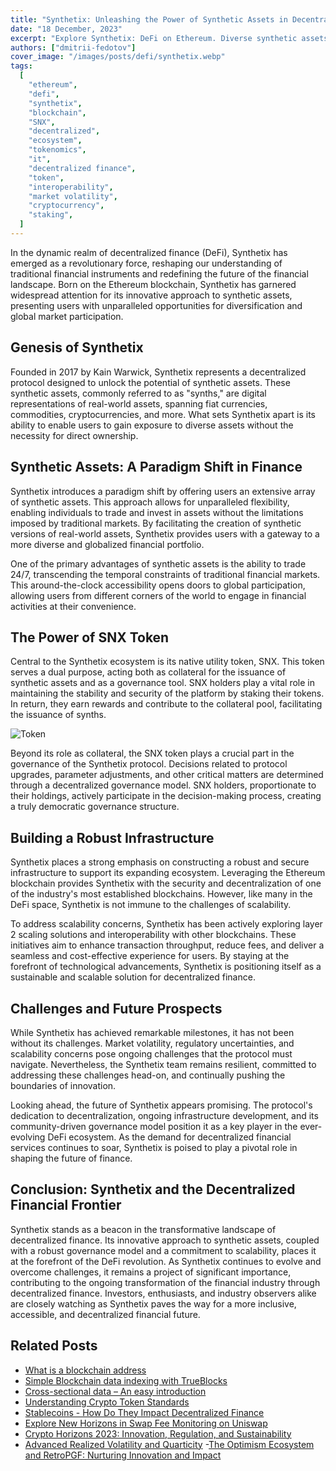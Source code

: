 ```yaml
---
title: "Synthetix: Unleashing the Power of Synthetic Assets in Decentralized Finance (DeFi)"
date: "18 December, 2023"
excerpt: "Explore Synthetix: DeFi on Ethereum. Diverse synthetic assets, decentralized trading, and the SNX token power the future of finance."
authors: ["dmitrii-fedotov"]
cover_image: "/images/posts/defi/synthetix.webp"
tags:
  [
    "ethereum",
    "defi",
    "synthetix",
    "blockchain",
    "SNX",
    "decentralized",
    "ecosystem",
    "tokenomics",
    "it",
    "decentralized finance",
    "token",
    "interoperability",
    "market volatility",
    "cryptocurrency",
    "staking",
  ]
---
```


In the dynamic realm of decentralized finance (DeFi), Synthetix has emerged as a revolutionary force, reshaping our understanding of traditional financial instruments and redefining the future of the financial landscape. Born on the Ethereum blockchain, Synthetix has garnered widespread attention for its innovative approach to synthetic assets, presenting users with unparalleled opportunities for diversification and global market participation.

## Genesis of Synthetix

Founded in 2017 by Kain Warwick, Synthetix represents a decentralized protocol designed to unlock the potential of synthetic assets. These synthetic assets, commonly referred to as "synths," are digital representations of real-world assets, spanning fiat currencies, commodities, cryptocurrencies, and more. What sets Synthetix apart is its ability to enable users to gain exposure to diverse assets without the necessity for direct ownership.

## Synthetic Assets: A Paradigm Shift in Finance

Synthetix introduces a paradigm shift by offering users an extensive array of synthetic assets. This approach allows for unparalleled flexibility, enabling individuals to trade and invest in assets without the limitations imposed by traditional markets. By facilitating the creation of synthetic versions of real-world assets, Synthetix provides users with a gateway to a more diverse and globalized financial portfolio.

One of the primary advantages of synthetic assets is the ability to trade 24/7, transcending the temporal constraints of traditional financial markets. This around-the-clock accessibility opens doors to global participation, allowing users from different corners of the world to engage in financial activities at their convenience.

## The Power of SNX Token

Central to the Synthetix ecosystem is its native utility token, SNX. This token serves a dual purpose, acting both as collateral for the issuance of synthetic assets and as a governance tool. SNX holders play a vital role in maintaining the stability and security of the platform by staking their tokens. In return, they earn rewards and contribute to the collateral pool, facilitating the issuance of synths.

![Token](/images/posts/defi/crypto.webp)

Beyond its role as collateral, the SNX token plays a crucial part in the governance of the Synthetix protocol. Decisions related to protocol upgrades, parameter adjustments, and other critical matters are determined through a decentralized governance model. SNX holders, proportionate to their holdings, actively participate in the decision-making process, creating a truly democratic governance structure.

## Building a Robust Infrastructure

Synthetix places a strong emphasis on constructing a robust and secure infrastructure to support its expanding ecosystem. Leveraging the Ethereum blockchain provides Synthetix with the security and decentralization of one of the industry's most established blockchains. However, like many in the DeFi space, Synthetix is not immune to the challenges of scalability.

To address scalability concerns, Synthetix has been actively exploring layer 2 scaling solutions and interoperability with other blockchains. These initiatives aim to enhance transaction throughput, reduce fees, and deliver a seamless and cost-effective experience for users. By staying at the forefront of technological advancements, Synthetix is positioning itself as a sustainable and scalable solution for decentralized finance.

## Challenges and Future Prospects

While Synthetix has achieved remarkable milestones, it has not been without its challenges. Market volatility, regulatory uncertainties, and scalability concerns pose ongoing challenges that the protocol must navigate. Nevertheless, the Synthetix team remains resilient, committed to addressing these challenges head-on, and continually pushing the boundaries of innovation.

Looking ahead, the future of Synthetix appears promising. The protocol's dedication to decentralization, ongoing infrastructure development, and its community-driven governance model position it as a key player in the ever-evolving DeFi ecosystem. As the demand for decentralized financial services continues to soar, Synthetix is poised to play a pivotal role in shaping the future of finance.

## Conclusion: Synthetix and the Decentralized Financial Frontier

Synthetix stands as a beacon in the transformative landscape of decentralized finance. Its innovative approach to synthetic assets, coupled with a robust governance model and a commitment to scalability, places it at the forefront of the DeFi revolution. As Synthetix continues to evolve and overcome challenges, it remains a project of significant importance, contributing to the ongoing transformation of the financial industry through decentralized finance. Investors, enthusiasts, and industry observers alike are closely watching as Synthetix paves the way for a more inclusive, accessible, and decentralized financial future.

## Related Posts

- [What is a blockchain address](https://dspyt.com/what-is-blockchain-address)
- [Simple Blockchain data indexing with TrueBlocks](https://dspyt.com/blockchain-data-indexer-with-trueblocks)
- [Cross-sectional data – An easy introduction](https://dspyt.com/cross-sectional-data-an-easy-introduction)
- [Understanding Crypto Token Standards](https://dspyt.com/understanding-crypto-token-standards)
- [Stablecoins - How Do They Impact Decentralized Finance](https://dspyt.com/stablecoins)
- [Explore New Horizons in Swap Fee Monitoring on Uniswap](hhttps://dspyt.com/uniswap.fish)
- [Crypto Horizons 2023: Innovation, Regulation, and Sustainability](https://dspyt.com/Crypto-Horizons-2023-Navigating-Innovation-Regulation-and-Sustainability)
- [Advanced Realized Volatility and Quarticity](https://dspyt.com/advanced-realized-volatility-and-quarticity) -[The Optimism Ecosystem and RetroPGF: Nurturing Innovation and Impact](https://dspyt.com/optimism-ecosystem-and-retro-pgf/)
